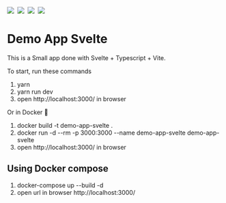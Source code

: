 ![](https://img.shields.io/badge/Svelte-informational?style=flat&logo=svelte&logoColor=ff3e00&&color=282c34)&nbsp;
![](https://img.shields.io/badge/TypeScript-informational?style=flat&logo=typescript&logoColor=white&color=0076c6)&nbsp;
![](https://img.shields.io/badge/Vite-informational?style=flat&logo=vite&logoColor=white&color=646cff)&nbsp;
![](https://img.shields.io/badge/Docker-informational?style=flat&logo=docker&logoColor=white&color=2392e6)

# Demo App Svelte

This is a Small app done with Svelte + Typescript + Vite.

To start, run these commands

1. yarn
2. yarn run dev
3. open http://localhost:3000/ in browser

Or in Docker 🐳

1. docker build -t demo-app-svelte .
2. docker run -d --rm -p 3000:3000 --name demo-app-svelte demo-app-svelte
3. open http://localhost:3000/ in browser

## Using Docker compose

1. docker-compose up --build -d
2. open url in browser http://localhost:3000/



